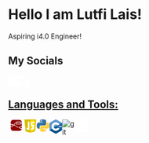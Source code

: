 # Hello I am Lutfi Lais!

Aspiring i4.0 Engineer!

## My Socials
<a href="https://www.linkedin.com/in/lutfi-lais-357391210/" target="_blank"><img align="left" alt="Lutfi Lais | LinkedIn" width="22px" src="https://github.com/subwayfootlong/idk/blob/main/images/linkedin.svg" />
<a href="https://t.me/abcsoups" target="_blank"><img align="left" alt="Lutfi Lais | Telegram" width="22px" src="https://github.com/subwayfootlong/idk/blob/main/images/telegram.png" />
<br>
## Languages and Tools:
<a href="https://nodered.org" target="_blank"> <img align="left" alt="Node-RED" width="32px" src="https://github.com/subwayfootlong/idk/blob/main/images/node-red.png"/> </a>
<a href="https://www.w3schools.com/js/" target="_blank"> <img align="left" alt="JavaScript" width="26px" src="https://github.com/subwayfootlong/idk/blob/main/images/javascript.png"/> </a>
<a href="https://www.python.org" target="_blank"> <img align="left" alt="Python" width="26px" src="https://github.com/Aakarsh-B/trying-repos/blob/master/python-5.svg?raw=true"/> </a>
<a href="https://www.w3schools.com/cpp/" target="_blank"> <img align="left" alt="C++" width="26px" src="https://github.com/Aakarsh-B/trying-repos/blob/master/c++.png"/> </a>

<a href="https://git-scm.com/" target="_blank"> <img align="left" alt="git" width="26px" src="https://www.vectorlogo.zone/logos/git-scm/git-scm-icon.svg"/> </a>
<img align="left" alt="GitHub" width="26px" src="https://github.com/Aakarsh-B/trying-repos/blob/master/github.svg" />
